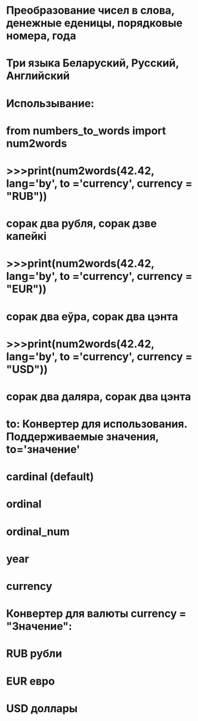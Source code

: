 # Преобразование чисел в слова, денежные еденицы, порядковые номера, года 

# Три языка Беларуский, Русский, Английский 

# Использывание: 

# from numbers_to_words import num2words
# >>>print(num2words(42.42, lang='by', to ='currency', currency = "RUB"))
# сорак два рубля, сорак дзве капейкі

# >>>print(num2words(42.42, lang='by', to ='currency', currency = "EUR"))
# сорак два еўра, сорак два цэнта

# >>>print(num2words(42.42, lang='by', to ='currency', currency = "USD"))
# сорак два даляра, сорак два цэнта

# to: Конвертер для использования. Поддерживаемые значения, to='значение'

# cardinal (default)
# ordinal 
# ordinal_num
# year
# currency

# Конвертер для валюты currency = "Значение":

# RUB рубли
# EUR евро 
# USD доллары
